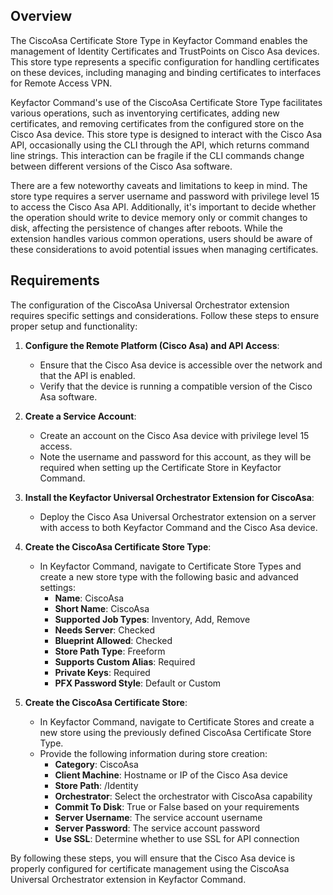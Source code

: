 ## Overview

The CiscoAsa Certificate Store Type in Keyfactor Command enables the management of Identity Certificates and TrustPoints on Cisco Asa devices. This store type represents a specific configuration for handling certificates on these devices, including managing and binding certificates to interfaces for Remote Access VPN.

Keyfactor Command's use of the CiscoAsa Certificate Store Type facilitates various operations, such as inventorying certificates, adding new certificates, and removing certificates from the configured store on the Cisco Asa device. This store type is designed to interact with the Cisco Asa API, occasionally using the CLI through the API, which returns command line strings. This interaction can be fragile if the CLI commands change between different versions of the Cisco Asa software.

There are a few noteworthy caveats and limitations to keep in mind. The store type requires a server username and password with privilege level 15 to access the Cisco Asa API. Additionally, it's important to decide whether the operation should write to device memory only or commit changes to disk, affecting the persistence of changes after reboots. While the extension handles various common operations, users should be aware of these considerations to avoid potential issues when managing certificates.

## Requirements

The configuration of the CiscoAsa Universal Orchestrator extension requires specific settings and considerations. Follow these steps to ensure proper setup and functionality:

1. **Configure the Remote Platform (Cisco Asa) and API Access**:
   - Ensure that the Cisco Asa device is accessible over the network and that the API is enabled.
   - Verify that the device is running a compatible version of the Cisco Asa software.

2. **Create a Service Account**:
   - Create an account on the Cisco Asa device with privilege level 15 access.
   - Note the username and password for this account, as they will be required when setting up the Certificate Store in Keyfactor Command.

3. **Install the Keyfactor Universal Orchestrator Extension for CiscoAsa**:
   - Deploy the Cisco Asa Universal Orchestrator extension on a server with access to both Keyfactor Command and the Cisco Asa device.

4. **Create the CiscoAsa Certificate Store Type**:
   - In Keyfactor Command, navigate to Certificate Store Types and create a new store type with the following basic and advanced settings:
     - **Name**: CiscoAsa
     - **Short Name**: CiscoAsa
     - **Supported Job Types**: Inventory, Add, Remove
     - **Needs Server**: Checked
     - **Blueprint Allowed**: Checked
     - **Store Path Type**: Freeform
     - **Supports Custom Alias**: Required
     - **Private Keys**: Required
     - **PFX Password Style**: Default or Custom

5. **Create the CiscoAsa Certificate Store**:
   - In Keyfactor Command, navigate to Certificate Stores and create a new store using the previously defined CiscoAsa Certificate Store Type.
   - Provide the following information during store creation:
     - **Category**: CiscoAsa
     - **Client Machine**: Hostname or IP of the Cisco Asa device
     - **Store Path**: /Identity
     - **Orchestrator**: Select the orchestrator with CiscoAsa capability
     - **Commit To Disk**: True or False based on your requirements
     - **Server Username**: The service account username
     - **Server Password**: The service account password
     - **Use SSL**: Determine whether to use SSL for API connection

By following these steps, you will ensure that the Cisco Asa device is properly configured for certificate management using the CiscoAsa Universal Orchestrator extension in Keyfactor Command.

